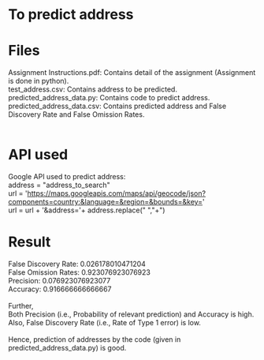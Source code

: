 # To predict address

# Files
Assignment Instructions.pdf: Contains detail of the assignment (Assignment is done in python). <br/>
test_address.csv: Contains address to be predicted. <br/>
predicted_address_data.py: Contains code to predict address. <br/>
predicted_address_data.csv: Contains predicted address and False Discovery Rate	and False Omission Rates.
<br/>
<br/>
# API used
Google API used to predict address:  <br/>
address = "address_to_search" <br/>
url = 'https://maps.googleapis.com/maps/api/geocode/json?components=country:&language=&region=&bounds=&key=' <br/>
url = url + '&address='+ address.replace(" ","+") <br/>



# Result
False Discovery Rate: 0.026178010471204 <br/>
False Omission Rates: 0.923076923076923 <br/>
Precision: 0.076923076923077 <br/>
Accuracy: 0.916666666666667 <br/>
<br/>
Further, <br/>
Both Precision (i.e., Probability of relevant prediction) and Accuracy is high. <br/>
Also, False Discovery Rate (i.e., Rate of Type 1 error) is low. <br/>
<br/>
Hence, prediction of addresses by the code (given in predicted_address_data.py) is good.













